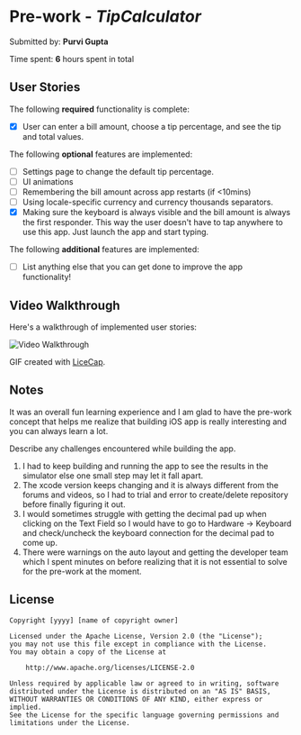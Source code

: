 # Pre-work - *TipCalculator*

Submitted by: **Purvi Gupta**

Time spent: **6** hours spent in total

## User Stories

The following **required** functionality is complete:

* [x] User can enter a bill amount, choose a tip percentage, and see the tip and total values.

The following **optional** features are implemented:
* [ ] Settings page to change the default tip percentage.
* [ ] UI animations
* [ ] Remembering the bill amount across app restarts (if <10mins)
* [ ] Using locale-specific currency and currency thousands separators.
* [x] Making sure the keyboard is always visible and the bill amount is always the first responder. This way the user doesn't have to tap anywhere to use this app. Just launch the app and start typing.

The following **additional** features are implemented:

- [ ] List anything else that you can get done to improve the app functionality!

## Video Walkthrough 

Here's a walkthrough of implemented user stories:

<img src='http://i.imgur.com/link/to/your/gif/file.gif' title='Video Walkthrough' width='' alt='Video Walkthrough' />

GIF created with [LiceCap](http://www.cockos.com/licecap/).

## Notes
It was an overall fun learning experience and I am glad to have the pre-work concept that helps me realize that building iOS app is really interesting and you can always learn a lot. 

Describe any challenges encountered while building the app.

1. I had to keep building and running the app to see the results in the simulator else one small step may let it fall apart. 
2. The xcode version keeps changing and it is always different from the forums and videos, so I had to trial and error to create/delete repository before finally figuring it out.
3. I would sometimes struggle with getting the decimal pad up when clicking on the Text Field so I would have to go to Hardware -> Keyboard and check/uncheck the keyboard connection for the decimal pad to come up. 
4. There were warnings on the auto layout and getting the developer team which I spent minutes on before realizing that it is not essential to solve for the pre-work at the moment.


## License

    Copyright [yyyy] [name of copyright owner]

    Licensed under the Apache License, Version 2.0 (the "License");
    you may not use this file except in compliance with the License.
    You may obtain a copy of the License at

        http://www.apache.org/licenses/LICENSE-2.0

    Unless required by applicable law or agreed to in writing, software
    distributed under the License is distributed on an "AS IS" BASIS,
    WITHOUT WARRANTIES OR CONDITIONS OF ANY KIND, either express or implied.
    See the License for the specific language governing permissions and
    limitations under the License.
